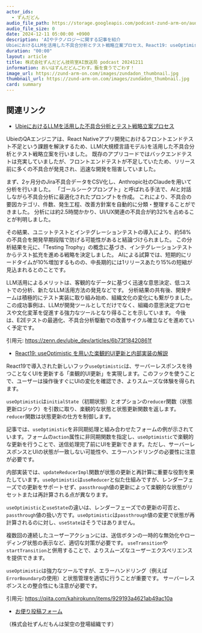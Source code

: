 ```yaml
---
actor_ids:
  - ずんだどん
audio_file_path: https://storage.googleapis.com/podcast-zund-arm-on/audio/株式会社ずんだどん技術室AI放送局_podcast_20241211.mp3
audio_file_size: 0
date: 2024-12-11 05:00:00 +0900
description: 'AIやテクノロジーに関する記事を紹介  
UbieにおけるLLMを活用した不具合分析とテスト戦略立案プロセス、React19: useOptimistic を用いた楽観的UI更新と内部実装の解説'
duration: "00:00"
layout: article
title: 株式会社ずんだどん技術室AI放送局 podcast 20241211
information: おいはずんだどんごわす。飯を食うでごわす！
image_url: https://zund-arm-on.com/images/zundadon_thumbnail.jpg
thumbnail_url: https://zund-arm-on.com/images/zundadon_thumbnail.jpg
card: summary
---
```


## 関連リンク


- [UbieにおけるLLMを活用した不具合分析とテスト戦略立案プロセス](https://zenn.dev/ubie_dev/articles/6b73f18420861f)  



UbieのQAエンジニアは、React Nativeアプリ開発におけるフロントエンドテスト不足という課題を解決するため、LLM(大規模言語モデル)を活用した不具合分析とテスト戦略立案を行いました。  既存のアプリコードではバックエンドテストは充実していましたが、フロントエンドテストが不足していたため、リリース前に多くの不具合が発見され、迅速な開発を阻害していました。

まず、2ヶ月分のJira不具合データをCSV化し、Anthropic社のClaudeを用いて分析を行いました。  「ゴールシークプロンプト」と呼ばれる手法で、AIと対話しながら不具合分析に最適化されたプロンプトを作成。  これにより、不具合の要因カテゴリ、件数、発生工程、改善方針案を自動的に分類・整理することができました。  分析には約2.5時間かかり、UI/UX関連の不具合が約32%を占めることが判明しました。

その結果、ユニットテストとインテグレーションテストの導入により、約58%の不具合を開発早期段階で防げる可能性があると結論づけられました。  この分析結果を元に、「Testing Trophy」の概念に基づき、インテグレーションテストからテスト拡充を進める戦略を決定しました。  AIによる試算では、短期的にリードタイムが10%増加するものの、中長期的には1リリースあたり15%の短縮が見込まれるとのことです。

LLM活用によるメリットは、客観的なデータに基づく迅速な意思決定、低コストでの分析、新たなLLM活用方法の発見などです。  分析結果の共有後、開発チームは積極的にテスト実装に取り組み始め、組織文化の変化にも繋がりました。  この成功事例は、LLMが開発ツールとしてだけでなく、組織の意思決定プロセスや文化変革を促進する強力なツールとなり得ることを示しています。 今後は、E2Eテストの最適化、不具合分析駆動での改善サイクル確立などを進めていく予定です。


引用元: https://zenn.dev/ubie_dev/articles/6b73f18420861f


- [React19: useOptimistic を用いた楽観的UI更新と内部実装の解説](https://qiita.com/kahirokunn/items/929193a4621ab49ac10a)  


React19で導入された新しいフック`useOptimistic`は、サーバーレスポンスを待つことなくUIを更新する「楽観的UI更新」を実現します。このフックを使うことで、ユーザーは操作後すぐにUIの変化を確認でき、よりスムーズな体験を得られます。

`useOptimistic`は`initialState`（初期状態）とオプションの`reducer`関数（状態更新ロジック）を引数に取り、楽観的な状態と状態更新関数を返します。  `reducer`関数は状態更新の仕方を制御します。

記事では、`useOptimistic`を非同期処理と組み合わせたフォームの例が示されています。フォームの`action`属性に非同期関数を指定し、`useOptimistic`で楽観的な更新を行うことで、送信処理完了前にUIを更新できます。ただし、サーバーレスポンスとUIの状態が一致しない可能性や、エラーハンドリングの必要性に注意が必要です。

内部実装では、`updateReducerImpl`関数が状態の更新と再計算に重要な役割を果たしています。`useOptimistic`は`useReducer`と似た仕組みですが、レンダーフェーズでの更新をサポートせず、`passthrough`値の更新によって楽観的な状態がリセットまたは再計算される点が異なります。

`useOptimistic`と`useState`の違いは、レンダーフェーズでの更新の可否と、`passthrough`値の扱い方です。`useOptimistic`は`passthrough`値の変更で状態が再計算されるのに対し、`useState`はそうではありません。

複数回の連続したユーザーアクションには、送信ボタンの一時的な無効化やローディング状態の表示など、適切な対策が必要です。  `useTransition`や`startTransition`と併用することで、よりスムーズなユーザーエクスペリエンスを提供できます。

`useOptimistic`は強力なツールですが、エラーハンドリング（例えば`ErrorBoundary`の使用）と状態管理を適切に行うことが重要です。  サーバーレスポンスとの整合性にも注意が必要です。


引用元: https://qiita.com/kahirokunn/items/929193a4621ab49ac10a



- [お便り投稿フォーム](https://forms.gle/ffg4JTfqdiqK62qf9)

（株式会社ずんだもんは架空の登場組織です）
